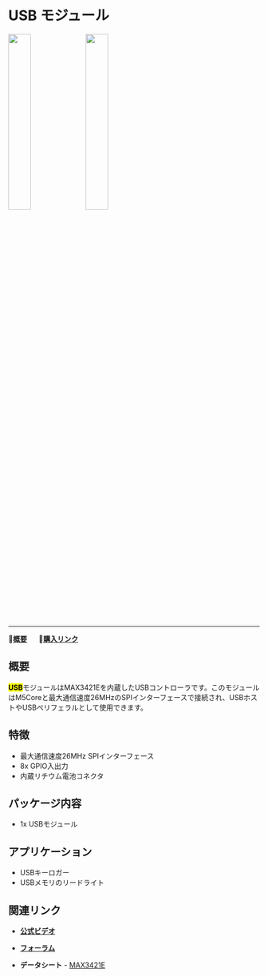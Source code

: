 # USB モジュール

<img src="assets/img/product_pics/module/module_usb_01.png" width="30%" height="30%"> <img src="assets/img/product_pics/module/module_usb_02.png" width="30%" height="30%">

***

:memo:**[概要](#概要)**&nbsp;&nbsp;&nbsp;&nbsp;&nbsp;&nbsp;🛒**[購入リンク](https://item.taobao.com/item.htm?spm=a1z10.3-c.w4002-1172588106.13.1dbd425eDUpt0Z&id=583599151180)**

<!-- :memo:**[概要](#概要)**&nbsp;&nbsp;&nbsp;&nbsp;&nbsp;&nbsp;:octocat:**[サンプルコード](#サンプルコード)**&nbsp;&nbsp;&nbsp;&nbsp;&nbsp;&nbsp;:electric_plug:**[回路図](#回路図)**&nbsp;&nbsp;&nbsp;&nbsp;&nbsp;&nbsp;🛒**[購入リンク](https://item.taobao.com/item.htm?spm=a1z10.3-c.w4002-1172588106.13.1dbd425eDUpt0Z&id=583599151180)** -->

## 概要

<mark>**USB**</mark>モジュールはMAX3421Eを内蔵したUSBコントローラです。このモジュールはM5Coreと最大通信速度26MHzのSPIインターフェースで接続され、USBホストやUSBペリフェラルとして使用できます。

## 特徴

- 最大通信速度26MHz SPIインターフェース
- 8x GPIO入出力
- 内蔵リチウム電池コネクタ

## パッケージ内容

- 1x USBモジュール

## アプリケーション

- USBキーロガー
- USBメモリのリードライト

## 関連リンク

- **[公式ビデオ](https://www.youtube.com/channel/UCozgFVglWYQXbvTmGyS739w)**

- **[フォーラム](http://forum.m5stack.com/)**

- **データシート** - [MAX3421E](https://www.sparkfun.com/datasheets/DevTools/Arduino/MAX3421E.pdf)

<!-- ## サンプルコード

### 1. Arduino IDE

### 2. UIFlow -->

<!-- ## 回路図 -->

<!-- <img src="assets/img/product_pics/module/usb_sch.png"> -->
